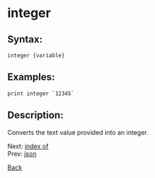 # integer

## Syntax:
`integer {variable}`

## Examples:
``print integer `12345` ``

## Description:
Converts the text value provided into an integer.

Next: [index of](indexOf.md)  
Prev: [json](json.md)

[Back](../../README.md)
